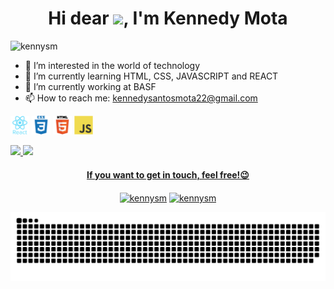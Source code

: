 <h1 align="center">Hi dear <img src="https://raw.githubusercontent.com/kaueMarques/kaueMarques/master/hi.gif" width="30px">, I'm Kennedy Mota</h1>
<p align="left"> <img src="https://komarev.com/ghpvc/?username=kennysm" alt="kennysm" /> </p>

- 🤔 I’m interested in the world of technology
- 👀 I’m currently learning HTML, CSS, JAVASCRIPT and REACT
- 🔭 I’m currently working at BASF
- 📫 How to reach me: kennedysantosmota22@gmail.com 

<!-- languages link-->
<p align="left">
<img src="https://raw.githubusercontent.com/devicons/devicon/master/icons/react/react-original-wordmark.svg" alt="react" width="30" height="30"/>
<img src="https://raw.githubusercontent.com/devicons/devicon/master/icons/css3/css3-plain-wordmark.svg" alt="css3"  width="30" height="30"/>
<img src="https://raw.githubusercontent.com/devicons/devicon/master/icons/html5/html5-original-wordmark.svg" alt="html5"  width="30" height="30"/>
<img src="https://raw.githubusercontent.com/devicons/devicon/master/icons/javascript/javascript-original.svg" alt="javascript" width="30" height="30"/>
</p>

<!-- stats card-->
<div>
  <a href="https://github.com/kennysm">
  <img height="180em" src="https://github-readme-stats.vercel.app/api?username=kennysm&show_icons=true&theme=tokyonight&include_all_commits=true&count_private=true"/>
  <img height="180em" src="https://github-readme-stats.vercel.app/api/top-langs/?username=kennysm&layout=compact&langs_count=7&theme=tokyonight"/>
</div>
 
<!-- social media-->

  <h4 align="center">If you want to get in touch, feel free!😉</h4>
<p align="center">
<a href="https://www.linkedin.com/in/kennedysm41210b/" target="_blank"><img align="center" src="https://img.shields.io/badge/LinkedIn-0077B5?style=for-the-badge&logo=linkedin&logoColor=white" alt="kennysm" height="30" width="110" /></a>  
<a href="https://instagram.com/kenny_sm" target="_blank"><img align="center" src="https://img.shields.io/badge/Instagram-6B2337?style=for-the-badge&logo=instagram&logoColor=white" alt="kennysm" height="30" width="110" /></a>
</p> 


![Snake animation](https://github.com/kennysm/kennysm/blob/output/github-contribution-grid-snake.svg)
<!---
kennysm/kennysm is a ✨ special ✨ repository because its `README.md` (this file) appears on your GitHub profile.
You can click the Preview link to take a look at your changes.
--->
